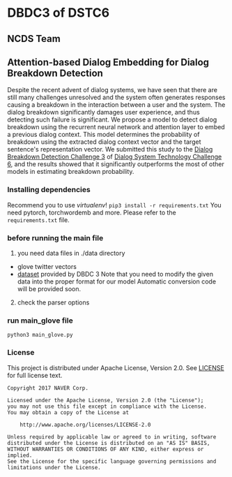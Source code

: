 # DBDC3 of DSTC6
## NCDS Team

## Attention-based Dialog Embedding for Dialog Breakdown Detection
Despite the recent advent of dialog systems, we have seen that there are still many challenges unresolved and the system often generates responses causing a breakdown in the interaction between a user and the system.
The dialog breakdown significantly damages user experience, and thus detecting such failure is significant.
We propose a model to detect dialog breakdown using the recurrent neural network and attention layer to embed a previous dialog context. 
This model determines the probability of breakdown using the extracted dialog context vector and the target sentence's representation vector.
We submitted this study to the [Dialog Breakdown Detection Challenge 3](https://dbd-challenge.github.io/dbdc3/) of [Dialog System Technology Challenge 6](http://workshop.colips.org/dstc6/), and the results showed that it significantly outperforms the most of other models in estimating breakdown probability.

### Installing dependencies
Recommend you to use *virtualenv*!
 `pip3 install -r requirements.txt`
You need pytorch, torchwordemb and more. Please refer to the `requirements.txt` file.

### before running the main file
1. you need data files in ./data directory
- glove twitter vectors
- [dataset](https://github.com/dbd-challenge/dbdc3) provided by DBDC 3 
Note that you need to modify the given data into the proper format for our model
Automatic conversion code will be provided soon.
2. check the parser options


### run main_glove file
`python3 main_glove.py`

### License
This project is distributed under Apache License, Version 2.0.
See [LICENSE](LICENSE) for full license text.

```
Copyright 2017 NAVER Corp.

Licensed under the Apache License, Version 2.0 (the "License");
you may not use this file except in compliance with the License.
You may obtain a copy of the License at

    http://www.apache.org/licenses/LICENSE-2.0

Unless required by applicable law or agreed to in writing, software
distributed under the License is distributed on an "AS IS" BASIS,
WITHOUT WARRANTIES OR CONDITIONS OF ANY KIND, either express or implied.
See the License for the specific language governing permissions and
limitations under the License.
```


